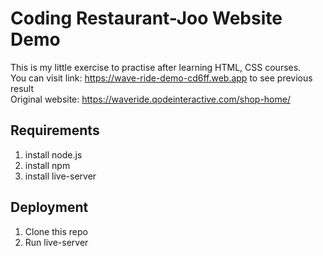 # Coding Restaurant-Joo Website Demo
This is my little exercise to practise after learning HTML, CSS courses.  
You can visit link: https://wave-ride-demo-cd6ff.web.app to see previous result  
Original website: https://waveride.qodeinteractive.com/shop-home/
 
## Requirements
1. install node.js
2. install npm
3. install live-server

## Deployment
1. Clone this repo
2. Run live-server